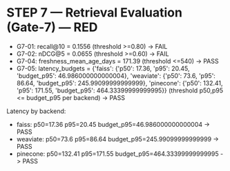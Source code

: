 # STEP 7 — Retrieval Evaluation (Gate‑7) — RED

- G7-01: recall@10 = 0.1556 (threshold >=0.80) -> FAIL
- G7-02: nDCG@5 = 0.0655 (threshold >=0.60) -> FAIL
- G7-04: freshness_mean_age_days = 171.39 (threshold <=540) -> PASS
- G7-05: latency_budgets = {'faiss': {'p50': 17.36, 'p95': 20.45, 'budget_p95': 46.986000000000004}, 'weaviate': {'p50': 73.6, 'p95': 86.64, 'budget_p95': 245.99099999999999}, 'pinecone': {'p50': 132.41, 'p95': 171.55, 'budget_p95': 464.33399999999995}} (threshold p50,p95 <= budget_p95 per backend) -> PASS

Latency by backend:
- faiss: p50=17.36 p95=20.45 budget_p95=46.986000000000004 -> PASS
- weaviate: p50=73.6 p95=86.64 budget_p95=245.99099999999999 -> PASS
- pinecone: p50=132.41 p95=171.55 budget_p95=464.33399999999995 -> PASS
